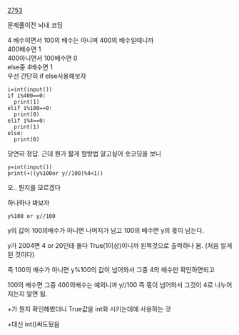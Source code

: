 [2753](https://www.acmicpc.net/problem/2753)

문제풀이전 뇌내 코딩

4 배수이면서 100의 배수는 아니며 400의 배수일때니까<br>
400배수면 1<br>
400아니면서 100배수면 0<br>
else중 4배수면 1<br>
우선 간단히 if else사용해보자

    i=int(input())
    if i%400==0:
      print(1)
    elif i%100==0:
      print(0)
    elif i%4==0:
      print(1)
    else:
      print(0)

당연히 정답. 근데 뭔가 짧게 할방법 알고싶어 숏코딩을 보니

    y=int(input())
    print(+((y%100or y//100)%4<1))
    
오.. 뭔지를 모르겠다

하나하나 봐보자

    y%100 or y//100

y의 값이 100의배수가 아니면 나머지가 남고 100의 배수면 y의 몫이 남는다.

y가 2004면 4 or 20인데 둘다 True(1이상)이니까 왼쪽것으로 출력하나 봄. (처음 알게된 것이다)

즉 100의 배수가 아니면 y%100의 값이 넘어와서 그중 4의 배수만 확인하면되고

100의 배수면 그중 400의배수는 예외니까 y//100 즉 몫이 넘어와서 그것이 4로 나누어지는지 알면 됨.

+가 뭔지 확인해봤더니 True값을 int화 시키는데에 사용하는 것

+대신 int()써도됬음
